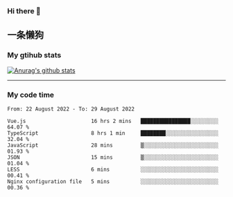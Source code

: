 ### Hi there 👋

## 一条懒狗
<!--
**kiss-me-quickly/kiss-me-quickly** is a ✨ _special_ ✨ repository because its `README.md` (this file) appears on your GitHub profile.

Here are some ideas to get you started:

- 🔭 I’m currently working on ...
- 🌱 I’m currently learning ...
- 👯 I’m looking to collaborate on ...
- 🤔 I’m looking for help with ...
- 💬 Ask me about ...
- 📫 How to reach me: ...
- 😄 Pronouns: ...
- ⚡ Fun fact: ...
-->


### My gtihub stats

[![Anurag's github stats](https://github-readme-stats.vercel.app/api?username=kiss-me-quickly)](https://github.com/anuraghazra/github-readme-stats)

***

### My code time

<!--START_SECTION:waka-->

```text
From: 22 August 2022 - To: 29 August 2022

Vue.js                     16 hrs 2 mins   ████████████████░░░░░░░░░   64.07 %
TypeScript                 8 hrs 1 min     ████████░░░░░░░░░░░░░░░░░   32.04 %
JavaScript                 28 mins         ▒░░░░░░░░░░░░░░░░░░░░░░░░   01.93 %
JSON                       15 mins         ▒░░░░░░░░░░░░░░░░░░░░░░░░   01.04 %
LESS                       6 mins          ░░░░░░░░░░░░░░░░░░░░░░░░░   00.41 %
Nginx configuration file   5 mins          ░░░░░░░░░░░░░░░░░░░░░░░░░   00.36 %
```

<!--END_SECTION:waka-->
